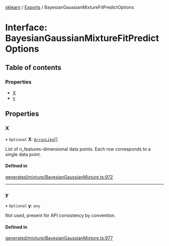 [sklearn](../readme.md) / [Exports](../modules.md) / BayesianGaussianMixtureFitPredictOptions

# Interface: BayesianGaussianMixtureFitPredictOptions

## Table of contents

### Properties

- [X](BayesianGaussianMixtureFitPredictOptions.md#x)
- [y](BayesianGaussianMixtureFitPredictOptions.md#y)

## Properties

### X

• `Optional` **X**: [`ArrayLike`](../modules.md#arraylike)[]

List of n\_features-dimensional data points. Each row corresponds to a single data point.

#### Defined in

[generated/mixture/BayesianGaussianMixture.ts:972](https://github.com/transitive-bullshit/scikit-learn-ts/blob/367336a/packages/sklearn/src/generated/mixture/BayesianGaussianMixture.ts#L972)

___

### y

• `Optional` **y**: `any`

Not used, present for API consistency by convention.

#### Defined in

[generated/mixture/BayesianGaussianMixture.ts:977](https://github.com/transitive-bullshit/scikit-learn-ts/blob/367336a/packages/sklearn/src/generated/mixture/BayesianGaussianMixture.ts#L977)
